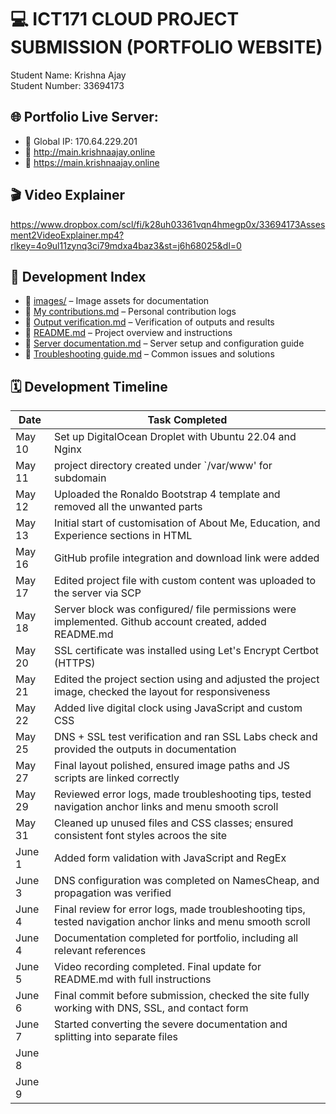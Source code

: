 # :computer: ICT171 CLOUD PROJECT SUBMISSION (PORTFOLIO WEBSITE)
Student Name: Krishna Ajay  
Student Number: 33694173

## :globe_with_meridians: Portfolio Live Server:  
- :link: Global IP: 170.64.229.201
- :link: http://main.krishnaajay.online
- :link: https://main.krishnaajay.online 

## 🎬 Video Explainer
https://www.dropbox.com/scl/fi/k28uh03361vqn4hmegp0x/33694173Assesment2VideoExplainer.mp4?rlkey=4o9ul11zynq3ci79mdxa4baz3&st=j6h68025&dl=0

## 📌 Development Index

- :file_folder: [images/](images/) – Image assets for documentation
- :page_facing_up: [My contributions.md](My%20contributions.md) – Personal contribution logs
- :page_facing_up: [Output verification.md](Output%20verification.md) – Verification of outputs and results
- :page_facing_up: [README.md](README.md) – Project overview and instructions
- :page_facing_up: [Server documentation.md](Server%20documentation.md) – Server setup and configuration guide
- :page_facing_up: [Troubleshooting guide.md](Troubleshooting%20guide.md) – Common issues and solutions


## 🗓️ Development Timeline

| Date        | Task Completed                                                                                               |
|-------------|--------------------------------------------------------------------------------------------------------------| 
| May 10      | Set up DigitalOcean Droplet with Ubuntu 22.04 and Nginx                                                      |
| May 11      | project directory created under `/var/www' for subdomain                                                     |
| May 12      | Uploaded the Ronaldo Bootstrap 4 template and removed all the unwanted parts                                 |
| May 13      | Initial start of customisation of About Me, Education, and Experience sections in HTML                       |                                          
| May 16      | GitHub profile integration and download link were added                                                      |
| May 17      | Edited project file with custom content was uploaded to the server via SCP                                   |
| May 18      | Server block was configured/ file permissions were implemented. Github account created, added README.md      |                        
| May 20      | SSL certificate was installed using Let's Encrypt Certbot (HTTPS)                                            |
| May 21      | Edited the project section using and adjusted the project image, checked the layout for responsiveness       |
| May 22      | Added live digital clock using JavaScript and custom CSS                                                     |
| May 25      | DNS + SSL test verification and ran SSL Labs check and provided the outputs in documentation                 |
| May 27      | Final layout polished, ensured image paths and JS scripts are linked correctly                               |
| May 29      | Reviewed error logs, made troubleshooting tips, tested navigation anchor links and menu smooth scroll        |
| May 31      | Cleaned up unused files and CSS classes; ensured consistent font styles acroos the site                      |
| June 1      | Added form validation with JavaScript and RegEx                                                              |
| June 3      | DNS configuration was completed on NamesCheap, and propagation was verified                                  |
| June 4      | Final review for error logs, made troubleshooting tips, tested navigation anchor links and menu smooth scroll|
| June 4      | Documentation completed for portfolio, including all relevant references                                     |
| June 5      | Video recording completed. Final update for README.md with full instructions                                 |
| June 6      | Final commit before submission, checked the site fully working with DNS, SSL, and contact form               |
| June 7      | Started converting the severe documentation and splitting into separate files                                |
| June 8      |                                                                                                              |  
| June 9      |                                                                                                              |


